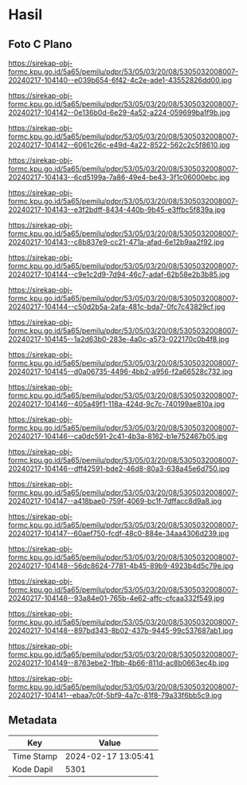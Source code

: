 # Hasil

## Foto C Plano

https://sirekap-obj-formc.kpu.go.id/5a65/pemilu/pdpr/53/05/03/20/08/5305032008007-20240217-104140--e039b654-6f42-4c2e-ade1-43552826dd00.jpg

https://sirekap-obj-formc.kpu.go.id/5a65/pemilu/pdpr/53/05/03/20/08/5305032008007-20240217-104142--0e136b0d-6e29-4a52-a224-059699ba1f9b.jpg

https://sirekap-obj-formc.kpu.go.id/5a65/pemilu/pdpr/53/05/03/20/08/5305032008007-20240217-104142--6061c26c-e49d-4a22-8522-562c2c5f8610.jpg

https://sirekap-obj-formc.kpu.go.id/5a65/pemilu/pdpr/53/05/03/20/08/5305032008007-20240217-104143--6cd5199a-7a86-49e4-be43-3f1c06000ebc.jpg

https://sirekap-obj-formc.kpu.go.id/5a65/pemilu/pdpr/53/05/03/20/08/5305032008007-20240217-104143--e3f2bdff-8434-440b-9b45-e3ffbc5f839a.jpg

https://sirekap-obj-formc.kpu.go.id/5a65/pemilu/pdpr/53/05/03/20/08/5305032008007-20240217-104143--c8b837e9-cc21-471a-afad-6e12b9aa2f92.jpg

https://sirekap-obj-formc.kpu.go.id/5a65/pemilu/pdpr/53/05/03/20/08/5305032008007-20240217-104144--c9e1c2d9-7d94-46c7-adaf-62b58e2b3b85.jpg

https://sirekap-obj-formc.kpu.go.id/5a65/pemilu/pdpr/53/05/03/20/08/5305032008007-20240217-104144--c50d2b5a-2afa-481c-bda7-0fc7c43829cf.jpg

https://sirekap-obj-formc.kpu.go.id/5a65/pemilu/pdpr/53/05/03/20/08/5305032008007-20240217-104145--1a2d63b0-283e-4a0c-a573-022170c0b4f8.jpg

https://sirekap-obj-formc.kpu.go.id/5a65/pemilu/pdpr/53/05/03/20/08/5305032008007-20240217-104145--d0a06735-4496-4bb2-a956-f2a66528c732.jpg

https://sirekap-obj-formc.kpu.go.id/5a65/pemilu/pdpr/53/05/03/20/08/5305032008007-20240217-104146--405a49f1-118a-424d-9c7c-740199ae810a.jpg

https://sirekap-obj-formc.kpu.go.id/5a65/pemilu/pdpr/53/05/03/20/08/5305032008007-20240217-104146--ca0dc591-2c41-4b3a-8162-b1e752467b05.jpg

https://sirekap-obj-formc.kpu.go.id/5a65/pemilu/pdpr/53/05/03/20/08/5305032008007-20240217-104146--dff42591-bde2-46d8-80a3-638a45e6d750.jpg

https://sirekap-obj-formc.kpu.go.id/5a65/pemilu/pdpr/53/05/03/20/08/5305032008007-20240217-104147--a418bae0-759f-4069-bc1f-7dffacc8d9a8.jpg

https://sirekap-obj-formc.kpu.go.id/5a65/pemilu/pdpr/53/05/03/20/08/5305032008007-20240217-104147--60aef750-fcdf-48c0-884e-34aa4306d239.jpg

https://sirekap-obj-formc.kpu.go.id/5a65/pemilu/pdpr/53/05/03/20/08/5305032008007-20240217-104148--56dc8624-7781-4b45-89b9-4923b4d5c79e.jpg

https://sirekap-obj-formc.kpu.go.id/5a65/pemilu/pdpr/53/05/03/20/08/5305032008007-20240217-104148--93a84e01-765b-4e62-affc-cfcaa332f549.jpg

https://sirekap-obj-formc.kpu.go.id/5a65/pemilu/pdpr/53/05/03/20/08/5305032008007-20240217-104148--897bd343-8b02-437b-9445-99c537687ab1.jpg

https://sirekap-obj-formc.kpu.go.id/5a65/pemilu/pdpr/53/05/03/20/08/5305032008007-20240217-104149--8763ebe2-1fbb-4b66-811d-ac8b0663ec4b.jpg

https://sirekap-obj-formc.kpu.go.id/5a65/pemilu/pdpr/53/05/03/20/08/5305032008007-20240217-104141--ebaa7c0f-5bf9-4a7c-81f8-79a33f6bb5c9.jpg


## Metadata

| Key        | Value               |
| ---------- | ------------------- |
| Time Stamp | 2024-02-17 13:05:41 |
| Kode Dapil | 5301                |



